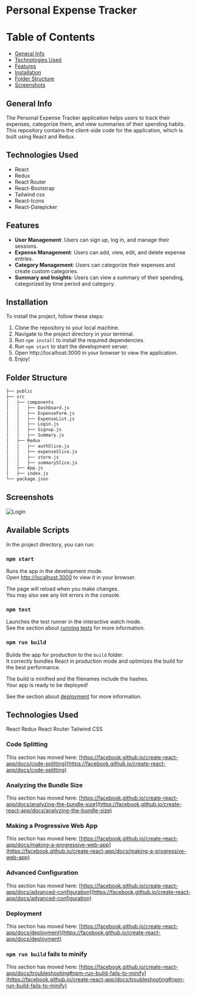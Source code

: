 # Personal Expense Tracker 

# Table of Contents
* [General Info](#general-information)
* [Technologies Used](#technologies-used)
* [Features](#features)
* [Installation](#installation)
* [Folder Structure](#folder)
* [Screenshots](#screenshots)


## General Info
The Personal Expense Tracker application helps users to track their expenses, categorize them, and view summaries of their spending habits. This repository contains the client-side code for the application, which is built using React and Redux.

## Technologies Used
* React
* Redux
* React Router
* React-Bootstrap
* Tailwind css
* React-Icons
* React-Datepicker


## Features
- **User Management**: Users can sign up, log in, and manage their sessions.
- **Expense Management**: Users can add, view, edit, and delete expense entries.
- **Category Management**: Users can categorize their expenses and create custom categories.
- **Summary and Insights**: Users can view a summary of their spending, categorized by time period and category.

## Installation 
To install the project, follow these steps:
1. Clone the repository to your local machine.
2. Navigate to the project directory in your terminal.
3. Run `npm install` to install the required dependencies.
4. Run `npm start` to start the development server.
5. Open http://localhost:3000 in your browser to view the application.
6. Enjoy!

## Folder Structure
```bash
├── public
├── src
│   ├── components
│   │   ├── Dashboard.js
│   │   ├── ExpenseForm.js
│   │   ├── ExpenseList.js
│   │   ├── Login.js
│   │   ├── Signup.js
│   │   ├── Summary.js
│   ├── Redux
│   │   ├── authSlice.js
│   │   ├── expenseSlice.js
│   │   ├── store.js
│   │   ├── summarySlice.js
│   ├── App.js
│   ├── index.js
└── package.json
```
## Screenshots
![Login](/client/public/Expences.png)





## Available Scripts

In the project directory, you can run:

### `npm start`

Runs the app in the development mode.\
Open [http://localhost:3000](http://localhost:3000) to view it in your browser.

The page will reload when you make changes.\
You may also see any lint errors in the console.

### `npm test`

Launches the test runner in the interactive watch mode.\
See the section about [running tests](https://facebook.github.io/create-react-app/docs/running-tests) for more information.

### `npm run build`

Builds the app for production to the `build` folder.\
It correctly bundles React in production mode and optimizes the build for the best performance.

The build is minified and the filenames include the hashes.\
Your app is ready to be deployed!

See the section about [deployment](https://facebook.github.io/create-react-app/docs/deployment) for more information.



## Technologies Used

React
Redux
React Router
Tailwind CSS

### Code Splitting

This section has moved here: [https://facebook.github.io/create-react-app/docs/code-splitting](https://facebook.github.io/create-react-app/docs/code-splitting)

### Analyzing the Bundle Size

This section has moved here: [https://facebook.github.io/create-react-app/docs/analyzing-the-bundle-size](https://facebook.github.io/create-react-app/docs/analyzing-the-bundle-size)

### Making a Progressive Web App

This section has moved here: [https://facebook.github.io/create-react-app/docs/making-a-progressive-web-app](https://facebook.github.io/create-react-app/docs/making-a-progressive-web-app)

### Advanced Configuration

This section has moved here: [https://facebook.github.io/create-react-app/docs/advanced-configuration](https://facebook.github.io/create-react-app/docs/advanced-configuration)

### Deployment

This section has moved here: [https://facebook.github.io/create-react-app/docs/deployment](https://facebook.github.io/create-react-app/docs/deployment)

### `npm run build` fails to minify

This section has moved here: [https://facebook.github.io/create-react-app/docs/troubleshooting#npm-run-build-fails-to-minify](https://facebook.github.io/create-react-app/docs/troubleshooting#npm-run-build-fails-to-minify)
